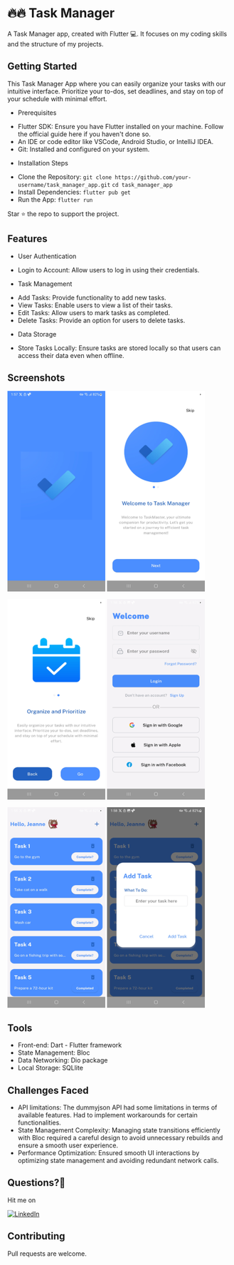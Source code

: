 # 🔥🔥 Task Manager

A Task Manager app, created with Flutter 💻. It focuses on my coding skills and the structure of my projects.

## Getting Started

This Task Manager App where you can easily organize your tasks with our intuitive interface. Prioritize your to-dos, set deadlines, and stay on top of your schedule with minimal effort.

* Prerequisites
- Flutter SDK: Ensure you have Flutter installed on your machine. Follow the official guide here if you haven't done so.
- An IDE or code editor like VSCode, Android Studio, or IntelliJ IDEA.
- Git: Installed and configured on your system.
* Installation Steps
- Clone the Repository:
`git clone https://github.com/your-username/task_manager_app.git`
`cd task_manager_app`
- Install Dependencies:
`flutter pub get`
- Run the App:
`flutter run`

Star ⭐ the repo to support the project.

## Features

* User Authentication

- Login to Account: Allow users to log in using their credentials.
  
* Task Management

- Add Tasks: Provide functionality to add new tasks.
- View Tasks: Enable users to view a list of their tasks.
- Edit Tasks: Allow users to mark tasks as completed.
- Delete Tasks: Provide an option for users to delete tasks.

* Data Storage

- Store Tasks Locally: Ensure tasks are stored locally so that users can access their data even when offline.

## Screenshots

<p float="left">
  <img src="screenshots/Screenshot_20240521_135756.jpg" width="220" height = "450"/>
  <img src="screenshots/Screenshot_20240521_135802.jpg" width="220" height = "450"/> 
</p>

<p float="left">
  <img src="screenshots/Screenshot_20240521_135808.jpg" width="220" height = "450"/> 
  <img src="screenshots/Screenshot_20240521_135815.jpg" width="220" height = "450"/>
</p>

<p float="left">
  <img src="screenshots/Screenshot_20240521_135838.jpg" width="220" height = "450"/> 
  <img src="screenshots/Screenshot_20240521_135842.jpg" width="220" height = "450"/>
</p>

## Tools

- Front-end: Dart - Flutter framework
- State Management: Bloc
- Data Networking: Dio package
- Local Storage: SQLlite


## Challenges Faced

- API limitations: The dummyjson API had some limitations in terms of available features. Had to implement workarounds for certain functionalities.
- State Management Complexity: Managing state transitions efficiently with Bloc required a careful design to avoid unnecessary rebuilds and ensure a smooth user experience.
- Performance Optimization: Ensured smooth UI interactions by optimizing state management and avoiding redundant network calls.

## Questions?🤔

Hit me on

[![LinkedIn](https://user-images.githubusercontent.com/35039342/55471530-94b34280-5627-11e9-8c0e-6fe86a8406d6.png)](https://www.linkedin.com/in/bassam-jawish/)

## Contributing

Pull requests are welcome.
